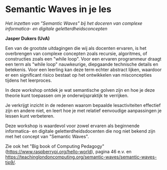 # Semantic Waves in je les

*Het inzetten van "Semantic Waves" bij het doceren van complexe informatica- en
digitale geletterdheidsconcepten*

**Jasper Dukers (UvA)**

Een van de grootste uitdagingen die wij als docenten ervaren, is het
overbrengen van complexe concepten zoals recursie, algoritmes, of constructies
zoals een "while loop". Voor een ervaren programmeur draagt een term als
"while loop" nauwkeurige, diepgaande technische details en betekenis. Voor een
leerling kan deze term echter abstract lijken, waardoor er een significant
risico bestaat op het ontwikkelen van misconcepties tijdens het leerproces.

In deze workshop ontdek je wat semantische golven zijn en hoe je deze theorie
kunt toepassen om je onderwijspraktijk te verrijken.

Je verkrijgt inzicht in de redenen waarom bepaalde lesactiviteiten effectief
zijn en andere niet, en leert hoe je met relatief eenvoudige aanpassingen je
lessen kunt verbeteren.

Deze workshop is waardevol voor zowel ervaren als beginnende informatica- en
digitale geletterdheidsdocenten die nog niet bekend zijn met het concept van
"Semantic Waves".

Zie ook het "Big book of Computing Pedagogy" (https://www.raspberrypi.org/hello-world),
pagina 46 e.v. en https://teachinglondoncomputing.org/semantic-waves/semantic-waves-tip9/.
